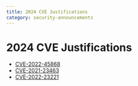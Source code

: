 ```yaml
---
title: 2024 CVE Justifications
category: security-announcements
---
```


# 2024 CVE Justifications

- [CVE-2022-45868]({{#base_path#}}/security-announcements/cve-justifications/2024/CVE-2022-45868/)
- [CVE-2021-23463]({{#base_path#}}/security-announcements/cve-justifications/2024/CVE-2021-23463/)
- [CVE-2022-23221]({{#base_path#}}/security-announcements/cve-justifications/2024/CVE-2022-23221/)